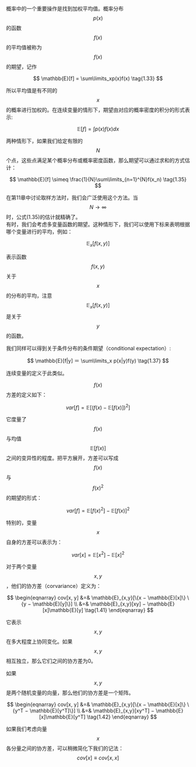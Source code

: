 概率中的一个重要操作是找到加权平均值。概率分布$$ p(x) $$的函数$$ f(x) $$的平均值被称为$$ f(x) $$的期望，记作
    
$$ 
\mathbb{E}[f] = \sum\limits_xp(x)f(x) \tag{1.33} 
$$ 

所以平均值是有不同的$$ x $$的概率进行加权的。在连续变量的情形下，期望由对应的概率密度的积分的形式表示:

$$ 
\mathbb{E}[f] = \int p(x)f(x)dx \tag{1.34} 
$$     

两种情形下，如果我们给定有限的$$ N $$个点，这些点满足某个概率分布或概率密度函数，那么期望可以通过求和的方式估计：    

$$ 
\mathbb{E}[f] \simeq \frac{1}{N}\sum\limits_{n=1}^{N}f(x_n) \tag{1.35}
$$    

在第11章中讨论取样方法时，我们会广泛使用这个方法。当$$ N \to \infty $$时，公式(1.35)的估计就精确了。    
有时，我们会考虑多变量函数的期望。这种情形下，我们可以使用下标来表明根据哪个变量进行的平均，例如：    

$$ 
\mathbb{E}_x[f(x, y)] \tag{1.36} 
$$    

表示函数$$ f(x, y) $$关于$$ x $$的分布的平均，注意$$ \mathbb{E}_x[f(x, y)] $$是关于$$ y $$的函数。    

我们同样可以得到关于条件分布的条件期望（conditional expectation）:

$$ 
\mathbb{E}[f|y] ＝ \sum\limits_x p(x|y)f(y)  \tag{1.37} 
$$     

连续变量的定义于此类似。     

$$ f(x) $$方差的定义如下：    

$$ 
var[f] = \mathbb{E}[(f(x) - \mathbb{E}[f(x)])^2] \tag{1.38} 
$$    

它度量了$$ f(x) $$与均值$$ \mathbb{E}[f(x)] $$之间的变异性的程度。把平方展开，方差可以写成$$ f(x) $$与$$ f(x)^2 $$的期望的形式：    

$$
var[f] = \mathbb{E}[f(x)^2] − \mathbb{E}[f(x)]^2 \tag{1.39}
$$

特别的，变量$$ x $$自身的方差可以表示为：    

$$
var[x] = \mathbb{E}[x^2] − \mathbb{E}[x]^2 \tag{1.40}
$$

对于两个变量$$ x, y$$，他们的协方差（corvariance）定义为：     

$$
\begin{eqnarray}
cov[x, y] &=& \mathbb{E}_{x,y}[\{x − \mathbb{E}[x]\} \{y − \mathbb{E}[y]\}]  \\
&=& \mathbb{E}_{x,y}[xy] − \mathbb{E}[x]\mathbb{E}[y] \tag{1.41}
\end{eqnarray}
$$  

它表示$$ x, y $$在多大程度上协同变化。如果$$ x, y $$相互独立，那么它们之间的协方差为0。      

如果$$ x, y $$是两个随机变量的向量，那么他们的协方差是一个矩阵。

$$
\begin{eqnarray}
cov[x, y] &=& \mathbb{E}_{x,y}[\{x − \mathbb{E}[x]\} \{y^T − \mathbb{E}[y^T]\}]  \\
&=& \mathbb{E}_{x,y}[xy^T] − \mathbb{E}[x]\mathbb{E}[y^T] \tag{1.42}
\end{eqnarray}
$$  

如果我们考虑向量$$ x $$各分量之间的协方差，可以稍微简化下我们的记法：$$ cov[x] \equiv cov[x, x] $$
